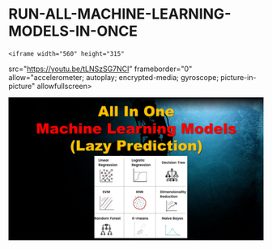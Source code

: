 # RUN-ALL-MACHINE-LEARNING-MODELS-IN-ONCE


    <iframe width="560" height="315"
src="https://youtu.be/tLNSzSG7NCI" 
frameborder="0" 
allow="accelerometer; autoplay; encrypted-media; gyroscope; picture-in-picture" 
allowfullscreen></iframe>

<div align="center">
  <a href="https://youtu.be/tLNSzSG7NCI"><img src="https://github.com/noumannahmad/RUN-ALL-MACHINE-LEARNING-MODELS-IN-ONCE/blob/main/lazy_file.png" alt="IMAGE ALT TEXT"></a>
</div>
